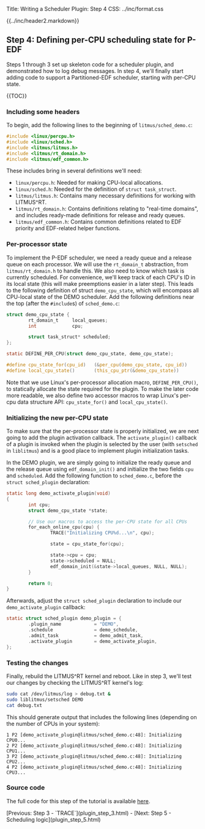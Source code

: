 Title:  Writing a Scheduler Plugin: Step 4
CSS:    ../inc/format.css

{{../inc/header2.markdown}}

Step 4: Defining per-CPU scheduling state for P-EDF
---------------------------------------------------

Steps 1 through 3 set up skeleton code for a scheduler plugin, and demonstrated how to log debug messages. In step 4, we'll finally start adding code to support a Partitioned-EDF scheduler, starting with per-CPU state.

{{TOC}}

### Including some headers

To begin, add the following lines to the beginning of `litmus/sched_demo.c`:

```C
#include <linux/percpu.h>
#include <linux/sched.h>
#include <litmus/litmus.h>
#include <litmus/rt_domain.h>
#include <litmus/edf_common.h>
```

These includes bring in several definitions we'll need:

 - `linux/percpu.h`: Needed for making CPU-local allocations.
 - `linux/sched.h`: Needed for the definition of `struct task_struct`.
 - `litmus/litmus.h`: Contains many necessary definitions for working with LITMUS^RT.
 - `litmus/rt_domain.h`: Contains definitions relating to "real-time domains", and includes ready-made definitions for release and ready queues.
 - `litmus/edf_common.h`: Contains common definitions related to EDF priority and EDF-related helper functions.

### Per-processor state

To implement the P-EDF scheduler, we need a ready queue and a release queue on each processor. We will use the `rt_domain_t` abstraction, from `litmus/rt_domain.h` to handle this. We also need to know which task is currently scheduled. For convenience, we'll keep track of each CPU's ID in its local state (this will make preemptions easier in a later step). This leads to the following definition of struct `demo_cpu_state`, which will encompass all CPU-local state of the DEMO scheduler. Add the following definitions near the top (after the `#include`s) of `sched_demo.c`:

```C
struct demo_cpu_state {
        rt_domain_t     local_queues;
        int             cpu;

        struct task_struct* scheduled;
};

static DEFINE_PER_CPU(struct demo_cpu_state, demo_cpu_state);

#define cpu_state_for(cpu_id)   (&per_cpu(demo_cpu_state, cpu_id))
#define local_cpu_state()       (this_cpu_ptr(&demo_cpu_state))
```

Note that we use Linux's per-processor allocation macro, `DEFINE_PER_CPU()`, to statically allocate the state required for the plugin. To make the later code more readable, we also define two accessor macros to wrap Linux's per-cpu data structure API: `cpu_state_for()` and `local_cpu_state()`.

### Initializing the new per-CPU state

To make sure that the per-processor state is properly initialized, we are next going to add the plugin activation callback. The `activate_plugin()` callback of a plugin is invoked when the plugin is selected by the user (with `setsched` in `liblitmus`) and is a good place to implement plugin initialization tasks.

In the DEMO plugin, we are simply going to initialize the ready queue and the release queue using `edf_domain_init()` and initialize the two fields `cpu` and `scheduled`. Add the following function to `sched_demo.c`, before the `struct sched_plugin` declaration:

```C
static long demo_activate_plugin(void)
{
        int cpu;
        struct demo_cpu_state *state;

        // Use our macros to access the per-CPU state for all CPUs
        for_each_online_cpu(cpu) {
                TRACE("Initializing CPU%d...\n", cpu);

                state = cpu_state_for(cpu);

                state->cpu = cpu;
                state->scheduled = NULL;
                edf_domain_init(&state->local_queues, NULL, NULL);
        }

        return 0;
}
```

Afterwards, adjust the `struct sched_plugin` declaration to include our `demo_activate_plugin` callback:

```C
static struct sched_plugin demo_plugin = {
        .plugin_name            = "DEMO",
        .schedule               = demo_schedule,
        .admit_task             = demo_admit_task,
        .activate_plugin        = demo_activate_plugin,
};
```

### Testing the changes

Finally, rebuild the LITMUS^RT kernel and reboot. Like in step 3, we'll test our changes by checking the LITMUS^RT kernel's log:

```bash
sudo cat /dev/litmus/log > debug.txt &
sudo liblitmus/setsched DEMO
cat debug.txt
```

This should generate output that includes the following lines (depending on the number of CPUs in your system):

```
1 P2 [demo_activate_plugin@litmus/sched_demo.c:48]: Initializing CPU0...
2 P2 [demo_activate_plugin@litmus/sched_demo.c:48]: Initializing CPU1...
3 P2 [demo_activate_plugin@litmus/sched_demo.c:48]: Initializing CPU2...
4 P2 [demo_activate_plugin@litmus/sched_demo.c:48]: Initializing CPU3...
```

### Source code

The full code for this step of the tutorial is available [here](./sched_demo_step4.c).

<div class="nav">
[Previous: Step 3 - `TRACE`](plugin_step_3.html) -
[Next: Step 5 - Scheduling logic](plugin_step_5.html)
</div>
